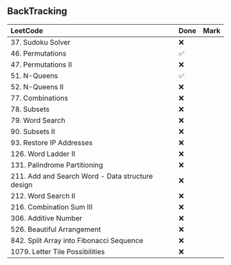 ## BackTracking

|          LeetCode                 | Done | Mark |
| :---                              | ---- | ---- |
| 37. Sudoku Solver |  ❌  |    |
| 46. Permutations |  ✅  |    |
| 47. Permutations II |  ❌  |    |
| 51. N-Queens |  ✅  |    |
| 52. N-Queens II |  ❌  |    |
| 77. Combinations |  ❌  |    |
| 78. Subsets |  ❌  |    |
| 79. Word Search |  ❌  |    |
| 90. Subsets II |  ❌  |    |
| 93. Restore IP Addresses |  ❌  |    |
| 126. Word Ladder II |  ❌  |    |
| 131. Palindrome Partitioning |  ❌  |    |
| 211. Add and Search Word - Data structure design |  ❌  |    |
| 212. Word Search II |  ❌  |    |
| 216. Combination Sum III |  ❌  |    |
| 306. Additive Number |  ❌  |    |
| 526. Beautiful Arrangement |  ❌  |    |
| 842. Split Array into Fibonacci Sequence |  ❌  |    |
| 1079. Letter Tile Possibilities |  ❌  |    |
